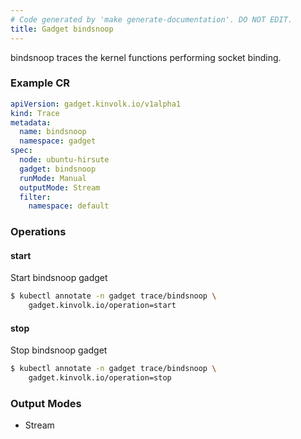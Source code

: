 ```yaml
---
# Code generated by 'make generate-documentation'. DO NOT EDIT.
title: Gadget bindsnoop
---
```


bindsnoop traces the kernel functions performing socket binding.

### Example CR

```yaml
apiVersion: gadget.kinvolk.io/v1alpha1
kind: Trace
metadata:
  name: bindsnoop
  namespace: gadget
spec:
  node: ubuntu-hirsute
  gadget: bindsnoop
  runMode: Manual
  outputMode: Stream
  filter:
    namespace: default
```

### Operations


#### start

Start bindsnoop gadget

```bash
$ kubectl annotate -n gadget trace/bindsnoop \
    gadget.kinvolk.io/operation=start
```
#### stop

Stop bindsnoop gadget

```bash
$ kubectl annotate -n gadget trace/bindsnoop \
    gadget.kinvolk.io/operation=stop
```

### Output Modes

* Stream
